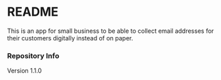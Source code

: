 # README #

This is an app for small business to be able to collect email addresses for their customers digitally instead of on paper.

### Repository Info ###

Version 1.1.0